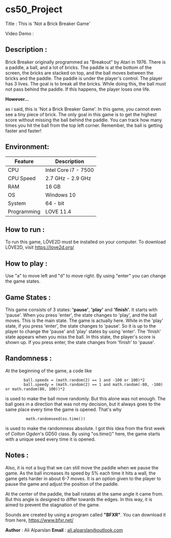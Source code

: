 # cs50_Project

Title       : This is 'Not a Brick Breaker Game'

Video Demo  : <URL>

## Description :
Brick Breaker originally programmed as "Breakout" by Atari in 1976.
There is a paddle, a ball, and a lot of bricks.
The paddle is at the bottom of the screen, the bricks are stacked on top, and the ball moves between the bricks and the paddle.
The paddle is under the player's control. The player has 3 lives. The goal is to break all the bricks. 
While doing this, the ball must not pass behind the paddle. If this happens, the player loses one life.

**However...**

as i said, this is 'Not a Brick Breaker Game'. In this game, you cannot even see a tiny piece of brick. 
The only goal in this game is to get the highest score without missing the ball behind the paddle. 
You can track how many times you hit the ball from the top left corner. Remember, the ball is getting faster and faster!

## Environment:

| Feature       | Description 			|
| -----------   | ----------- 			|
| CPU           | Intel Core i7 - 7500 	|
| CPU Speed     | 2.7 GHz - 2.9 GHz     |
| RAM 			| 16 GB					|
| OS			| Windows 10			|
| System 		| 64 - bit 				|
| Programming	| LOVE 11.4  			|

## How to run  :
To run this game, LÖVE2D must be installed on your computer. To download LÖVE2D, visit https://love2d.org/

## How to play :
Use "a" to move left and "d" to move right.
By using "enter" you can change the game states.
  
## Game States :
This game consists of 3 states: **'pause'**, **'play'** and **'finish'**.
It starts with 'pause'. When you press 'enter', the state changes to 'play', and the ball moves. This is the main state. The game is actually here.
While in the 'play' state, if you press 'enter', the state changes to 'pause'. So it is up to the player to change the 'pause' and 'play' states by using 'enter'.
The 'finish' state appears when you miss the ball. In this state, the player's score is shown up.
If you press enter, the state changes from 'finish' to 'pause'.

## Randomness    :
At the beginning of the game, a code like
  
            ball.speedx = (math.random(2) == 1 and -100 or 100)*2                                   
            ball.speedy = (math.random(2) == 1 and math.random(-80, -100) or math.random(80, 100))*2
  
is used to make the ball move randomly. But this alone was not enough. The ball goes in a direction that was not my decision, but it always goes to the same place every time the game is opened. That's why 

             math.randomseed(os.time())

is used to make the randomness absolute. I got this idea from the first week of *Colton Ogden*'s GD50 class. By using "os.time()" here, the game starts with a unique seed every time it is opened.
  
  
## Notes        :
Also, it is not a bug that we can still move the paddle when we pause the game. 
As the ball increases its speed by 5% each time it hits a wall, the game gets harder in about 6-7 moves. 
It is an option given to the player to pause the game and adjust the position of the paddle.

At the center of the paddle, the ball rotates at the same angle it came from. But this angle is designed to differ towards the edges. 
In this way, it is aimed to prevent the stagnation of the game.     

Sounds are created by using a program called **"BFXR"**. You can download it from here, https://www.bfxr.net/

**Author**      : Ali Alparslan
**Email**       : ali.alparslan@outlook.com
